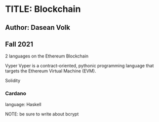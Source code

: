 # TITLE: Blockchain
## Author: Dasean Volk
## Fall 2021

2 languages on the Ethereum Blockchain

Vyper
Vyper is a contract-oriented, pythonic programming language that targets the Ethereum Virtual Machine (EVM).

Solidity


### Cardano
language: Haskell



NOTE: be sure to write about bcrypt
